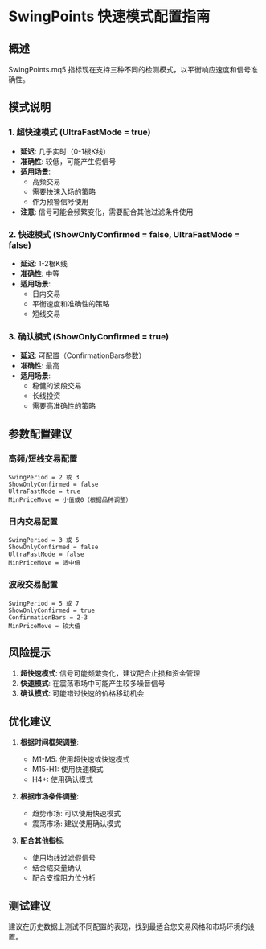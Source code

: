# SwingPoints 快速模式配置指南

## 概述
SwingPoints.mq5 指标现在支持三种不同的检测模式，以平衡响应速度和信号准确性。

## 模式说明

### 1. 超快速模式 (UltraFastMode = true)
- **延迟**: 几乎实时（0-1根K线）
- **准确性**: 较低，可能产生假信号
- **适用场景**: 
  - 高频交易
  - 需要快速入场的策略
  - 作为预警信号使用
- **注意**: 信号可能会频繁变化，需要配合其他过滤条件使用

### 2. 快速模式 (ShowOnlyConfirmed = false, UltraFastMode = false)
- **延迟**: 1-2根K线
- **准确性**: 中等
- **适用场景**: 
  - 日内交易
  - 平衡速度和准确性的策略
  - 短线交易

### 3. 确认模式 (ShowOnlyConfirmed = true)
- **延迟**: 可配置（ConfirmationBars参数）
- **准确性**: 最高
- **适用场景**: 
  - 稳健的波段交易
  - 长线投资
  - 需要高准确性的策略

## 参数配置建议

### 高频/短线交易配置
```
SwingPeriod = 2 或 3
ShowOnlyConfirmed = false
UltraFastMode = true
MinPriceMove = 小值或0（根据品种调整）
```

### 日内交易配置
```
SwingPeriod = 3 或 5
ShowOnlyConfirmed = false
UltraFastMode = false
MinPriceMove = 适中值
```

### 波段交易配置
```
SwingPeriod = 5 或 7
ShowOnlyConfirmed = true
ConfirmationBars = 2-3
MinPriceMove = 较大值
```

## 风险提示

1. **超快速模式**: 信号可能频繁变化，建议配合止损和资金管理
2. **快速模式**: 在震荡市场中可能产生较多噪音信号
3. **确认模式**: 可能错过快速的价格移动机会

## 优化建议

1. **根据时间框架调整**: 
   - M1-M5: 使用超快速或快速模式
   - M15-H1: 使用快速模式
   - H4+: 使用确认模式

2. **根据市场条件调整**:
   - 趋势市场: 可以使用快速模式
   - 震荡市场: 建议使用确认模式

3. **配合其他指标**:
   - 使用均线过滤假信号
   - 结合成交量确认
   - 配合支撑阻力位分析

## 测试建议

建议在历史数据上测试不同配置的表现，找到最适合您交易风格和市场环境的设置。
